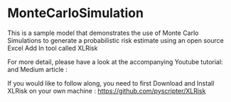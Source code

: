# MonteCarloSimulation
This is a sample model that demonstrates the use of Monte Carlo Simulations to generate a probabilistic risk estimate using an open source Excel Add In tool called XLRisk 

For more detail, please have a look at the accompanying Youtube tutorial: and Medium article :

If you would like to follow along, you need to first Download and Install XLRisk on your own machine : https://github.com/pyscripter/XLRisk
